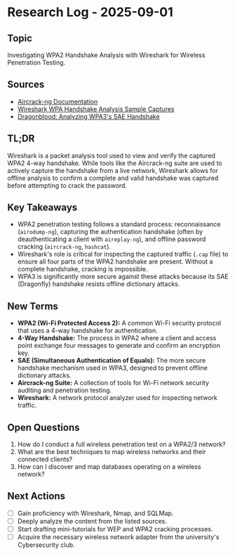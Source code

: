 # Research Log - 2025-09-01

## Topic
Investigating WPA2 Handshake Analysis with Wireshark for Wireless Penetration Testing.

## Sources
- [Aircrack-ng Documentation](https://www.aircrack-ng.org/doku.php?id=cracking_wpa)
- [Wireshark WPA Handshake Analysis Sample Captures](https://wiki.wireshark.org/SampleCaptures#wpa_handshakes)
- [Dragonblood: Analyzing WPA3's SAE Handshake](https://wpa3.mathyvanhoef.com/)

## TL;DR
Wireshark is a packet analysis tool used to view and verify the captured WPA2 4-way handshake. While tools like the Aircrack-ng suite are used to actively capture the handshake from a live network, Wireshark allows for offline analysis to confirm a complete and valid handshake was captured before attempting to crack the password.

## Key Takeaways
- WPA2 penetration testing follows a standard process: reconnaissance (`airodump-ng`), capturing the authentication handshake (often by deauthenticating a client with `aireplay-ng`), and offline password cracking (`aircrack-ng`, `hashcat`).
- Wireshark's role is critical for inspecting the captured traffic (`.cap` file) to ensure all four parts of the WPA2 handshake are present. Without a complete handshake, cracking is impossible.
- WPA3 is significantly more secure against these attacks because its SAE (Dragonfly) handshake resists offline dictionary attacks.

## New Terms
- **WPA2 (Wi-Fi Protected Access 2):** A common Wi-Fi security protocol that uses a 4-way handshake for authentication.
- **4-Way Handshake:** The process in WPA2 where a client and access point exchange four messages to generate and confirm an encryption key.
- **SAE (Simultaneous Authentication of Equals):** The more secure handshake mechanism used in WPA3, designed to prevent offline dictionary attacks.
- **Aircrack-ng Suite:** A collection of tools for Wi-Fi network security auditing and penetration testing.
- **Wireshark:** A network protocol analyzer used for inspecting network traffic.

## Open Questions
1.  How do I conduct a full wireless penetration test on a WPA2/3 network?
2.  What are the best techniques to map wireless networks and their connected clients?
3.  How can I discover and map databases operating on a wireless network?

## Next Actions
- [ ] Gain proficiency with Wireshark, Nmap, and SQLMap.
- [ ] Deeply analyze the content from the listed sources.
- [ ] Start drafting mini-tutorials for WEP and WPA2 cracking processes.
- [ ] Acquire the necessary wireless network adapter from the university's Cybersecurity club.
